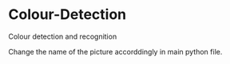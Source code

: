 # Colour-Detection
Colour detection and recognition

Change the name of the picture accorddingly in main python file.
